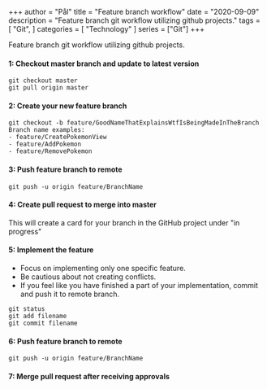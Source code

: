 +++
author = "Pål"
title = "Feature branch workflow"
date = "2020-09-09"
description = "Feature branch git workflow utilizing github projects."
tags = [
    "Git",
]
categories = [
    "Technology"
]
series = ["Git"]
+++

Feature branch git workflow utilizing github projects.

<!--more-->

#### 1: Checkout master branch and update to latest version

```
git checkout master
git pull origin master
```

#### 2: Create your new feature branch

```
git checkout -b feature/GoodNameThatExplainsWtfIsBeingMadeInTheBranch
Branch name examples:
- feature/CreatePokemonView
- feature/AddPokemon
- feature/RemovePokemon
```

#### 3: Push feature branch to remote

```
git push -u origin feature/BranchName
```

#### 4: Create pull request to merge into master

This will create a card for your branch in the GitHub project under "in progress"

#### 5: Implement the feature

- Focus on implementing only one specific feature.
- Be cautious about not creating conflicts.
- If you feel like you have finished a part of your implementation, commit and push it to remote branch.

```
git status
git add filename
git commit filename
```

#### 6: Push feature branch to remote

```
git push -u origin feature/BranchName
```

#### 7: Merge pull request after receiving approvals
